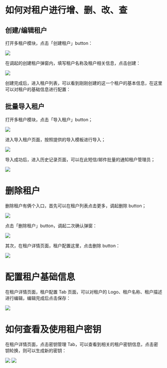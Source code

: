 # 如何对租户进行增、删、改、查

## 创建/编辑租户

打开多租户模块，点击「创建租户」button：

<img src="./images/tenantManagement/2-1.png" >

在调起的创建租户弹窗内，填写租户名称及租户相关信息，点击创建：

<img src="./images/tenantManagement/2-2.png" >

创建完成后，进入租户列表，可以看到刚刚创建的这一个租户的基本信息，在这里可以对租户的基础信息进行配置：

## 批量导入租户

打开多租户模块，点击「导入租户」button；

<img src="./images/tenantManagement/2-3.png" >

进入导入租户页面，按照提供的导入模板进行导入；

<img src="./images/tenantManagement/2-4.png" >

导入成功后，进入历史记录页面，可以在此短信/邮件批量的通知租户管理员；

<img src="./images/tenantManagement/2-5.png" >

# 删除租户

删除租户有俩个入口，首先可以在租户列表点击更多，调起删除 button；

<img src="./images/tenantManagement/2-6.png" >

点击「删除租户」button，调起二次确认弹窗：

<img src="./images/tenantManagement/2-7.png" >

其次，在租户详情页面，租户配置这里，点击删除 button：

<img src="./images/tenantManagement/2-8.png" >

# 配置租户基础信息

在租户详情页面，租户配置 Tab 页面，可以对租户的 Logo、租户名称、租户描述进行编辑，编辑完成后点击保存：

<img src="./images/tenantManagement/2-9.png" >

# 如何查看及使用租户密钥

在租户详情页面，点击密钥管理 Tab，可以查看到相关的租户密钥信息，点击密钥轮换，则可以生成新的密钥：

<img src="./images/tenantManagement/2-10.png" >

<img src="./images/tenantManagement/2-11.png" >
